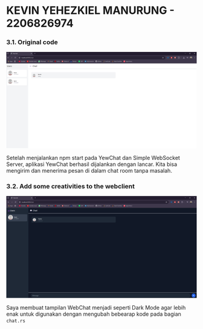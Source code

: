 # KEVIN YEHEZKIEL MANURUNG - 2206826974

### 3.1. Original code
<img src="image/image1.png">

Setelah menjalankan npm start pada YewChat dan Simple WebSocket Server, aplikasi YewChat berhasil dijalankan dengan lancar. Kita bisa mengirim dan menerima pesan di dalam chat room tanpa masalah.



### 3.2. Add some creativities to the webclient
<img src="image/image2.png">

Saya membuat tampilan WebChat menjadi seperti Dark Mode agar lebih enak untuk digunakan dengan mengubah bebearap kode pada bagian `chat.rs`